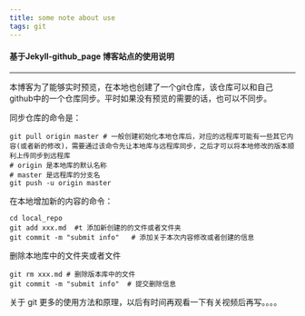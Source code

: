 ```yaml
---
title: some note about use
tags: git
---
```


#### 基于Jekyll-github_page 博客站点的使用说明

---
本博客为了能够实时预览，在本地也创建了一个git仓库，该仓库可以和自己github中的一个仓库同步。平时如果没有预览的需要的话，也可以不同步。

同步仓库的命令是：
```
git pull origin master # 一般创建初始化本地仓库后，对应的远程库可能有一些其它内容(或者新的修改)，需要通过该命令先让本地库与远程库同步，之后才可以将本地修改的版本顺利上传同步到远程库 
# origin 是本地库的默认名称
# master 是远程库的分支名
git push -u origin master
```

在本地增加新的内容的命令：
```
cd local_repo
git add xxx.md  #t 添加新创建的的文件或者文件夹
git commit -m "submit info"   # 添加关于本次内容修改或者创建的信息
```
删除本地库中的文件夹或者文件
```
git rm xxx.md # 删除版本库中的文件
git commit -m "submit info"  # 提交删除信息
```
关于 git 更多的使用方法和原理，以后有时间再观看一下有关视频后再写。。。。